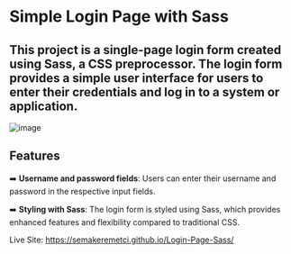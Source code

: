 # Simple Login Page with Sass
## This project is a single-page login form created using Sass, a CSS preprocessor. The login form provides a simple user interface for users to enter their credentials and log in to a system or application.

![image](https://github.com/semakeremetci/Login-Page-Sass/assets/89296753/8b610805-12a1-44fb-8e7e-c6df44af3eba)

## Features 
➡️ **Username and password fields**: Users can enter their username and password in the respective input fields.

➡️ **Styling with Sass**: The login form is styled using Sass, which provides enhanced features and flexibility compared to traditional CSS.

Live Site: https://semakeremetci.github.io/Login-Page-Sass/
